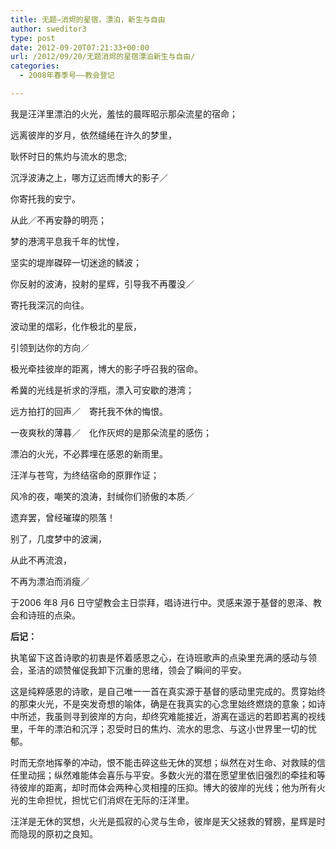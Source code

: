 ```yaml
---
title: 无题—消烬的星宿，漂泊，新生与自由
author: sweditor3
type: post
date: 2012-09-20T07:21:33+00:00
url: /2012/09/20/无题消烬的星宿漂泊新生与自由/
categories:
  - 2008年春季号——教会登记

---
```

我是汪洋里漂泊的火光，羞怯的晨晖昭示那朵流星的宿命；

远离彼岸的岁月，依然缱绻在许久的梦里，

耿怀时日的焦灼与流水的思念;

沉浮波涛之上，哪方辽远而博大的影子／

你寄托我的安宁。
  
从此／不再安静的明亮；

梦的港湾平息我千年的忧惶，

坚实的堤岸磔碎一切迷途的鳞波；

你反射的波涛，投射的星辉，引导我不再覆没／

寄托我深沉的向往。
  
波动里的熠彩，化作极北的星辰，

引领到达你的方向／

极光牵挂彼岸的距离，博大的影子呼召我的宿命。

希冀的光线是祈求的浮瓶，漂入可安歇的港湾；

远方拍打的回声／　寄托我不休的悔恨。
  
一夜爽秋的薄暮／　化作灰烬的是那朵流星的感伤；

漂泊的火光，不必葬埋在感恩的新雨里。

汪洋与苍穹，为终结宿命的原罪作证；

风冷的夜，嘲笑的浪涛，封缄你们骄傲的本质／

遗弃罢，曾经璀璨的陨落！
  
别了，几度梦中的波澜，

从此不再流浪，

不再为漂泊而消瘦／
  
于2006 年8 月6 日守望教会主日崇拜，唱诗进行中。灵感来源于基督的恩泽、教会和诗班的点染。

**后记：**

执笔留下这首诗歌的初衷是怀着感恩之心，在诗班歌声的点染里充满的感动与领会，圣洁的颂赞催促我卸下沉重的思绪，领会了瞬间的平安。

这是纯粹感恩的诗歌，是自己唯一一首在真实源于基督的感动里完成的。贯穿始终的那束火光，不是突发奇想的喻体，确是在我真实的心念里始终燃烧的意象；如诗中所述，我虽则寻到彼岸的方向，却终究难能接近，游离在遥远的若即若离的视线里，千年的漂泊和沉浮；忍受时日的焦灼、流水的思念、与这小世界里一切的忧郁。

时而无奈地挥拳的冲动，恨不能击碎这些无休的冥想；纵然在对生命、对救赎的信任里动摇；纵然难能体会喜乐与平安。多数火光的潜在愿望里依旧强烈的牵挂和等待彼岸的距离，却时而体会两种心灵相撞的压抑。博大的彼岸的光线；他为所有火光的生命担忧，担忧它们消烬在无际的汪洋里。

汪洋是无休的冥想，火光是孤寂的心灵与生命，彼岸是天父拯救的臂膀，星辉是时而隐现的原初之良知。